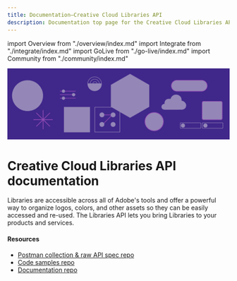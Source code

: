 ```yaml
---
title: Documentation—Creative Cloud Libraries API
description: Documentation top page for the Creative Cloud Libraries API. Get quick starts, tutorials, endpoint references, sample code, and more.
---
```


import Overview from "./overview/index.md"
import Integrate from "./integrate/index.md"
import GoLive from "./go-live/index.md"
import Community from "./community/index.md"

<Hero slots="image, heading, text" background="rgb(64, 34, 138)"/>

![Hero image](./illustration.png)

# Creative Cloud Libraries API documentation

Libraries are accessible across all of Adobe's tools and offer a powerful way to organize logos, colors, and other assets so they can be easily accessed and re-used. The Libraries API lets you bring Libraries to your products and services.

<Resources slots="heading, links"/>

#### Resources

- [Postman collection & raw API spec repo](https://github.com/AdobeDocs/cc-libraries-api-spec)
- [Code samples repo](https://github.com/AdobeDocs/cc-libraries-api-samples)
- [Documentation repo](https://github.com/AdobeDocs/cc-libraries-api)

<Overview />

<Integrate />

<GoLive />

<Community />

